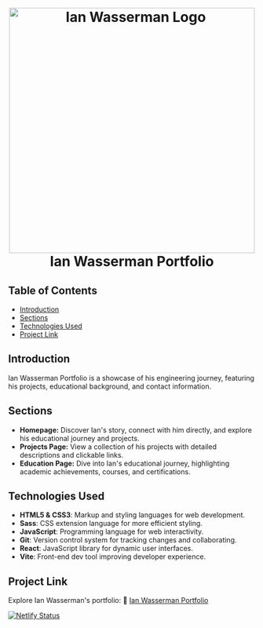 <h1 align="center">
  <br>
  <img src="https://i.ibb.co/g9V3nPM/ianwass.png" alt="Ian Wasserman Logo" width="500">
  <br>
  Ian Wasserman Portfolio
  <br>
</h1>

## Table of Contents
- [Introduction](#introduction)
- [Sections](#sections)
- [Technologies Used](#technologies-used)
- [Project Link](#project-link)

## Introduction
Ian Wasserman Portfolio is a showcase of his engineering journey, featuring his projects, educational background, and contact information.

## Sections
- **Homepage:** Discover Ian's story, connect with him directly, and explore his educational journey and projects.
- **Projects Page:** View a collection of his projects with detailed descriptions and clickable links.
- **Education Page:** Dive into Ian's educational journey, highlighting academic achievements, courses, and certifications.

## Technologies Used
- **HTML5 & CSS3**: Markup and styling languages for web development.
- **Sass**: CSS extension language for more efficient styling.
- **JavaScript**: Programming language for web interactivity.
- **Git**: Version control system for tracking changes and collaborating.
- **React**: JavaScript library for dynamic user interfaces.
- **Vite**: Front-end dev tool improving developer experience.

## Project Link
Explore Ian Wasserman's portfolio: :link: [Ian Wasserman Portfolio](https://ianwass.com)

[![Netlify Status](https://api.netlify.com/api/v1/badges/5e21830c-6a08-4689-b179-6122d6ec7a7d/deploy-status)](https://app.netlify.com/sites/ianwasserman/deploys)
